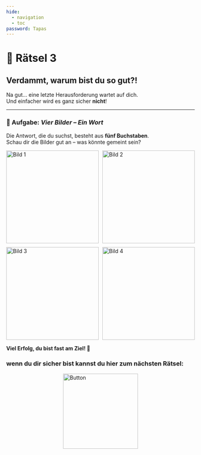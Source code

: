 ```yaml
---
hide:
  - navigation
  - toc
password: Tapas
---
```



# 🧩 Rätsel 3

## Verdammt, warum bist du so gut?!

Na gut… eine letzte Herausforderung wartet auf dich.  
Und einfacher wird es ganz sicher **nicht**!

---

### 🎯 Aufgabe: *Vier Bilder – Ein Wort*

Die Antwort, die du suchst, besteht aus **fünf Buchstaben**.  
Schau dir die Bilder gut an – was könnte gemeint sein?

<div style="display: grid; grid-template-columns: repeat(2, 1fr); gap: 10px;">
    <img src="https://GleichSieg.github.io/LeasGeschenk/img/Typisch-kölsch_Der-Bierdeckel-auf-dem-Kölschglas.jpg" 
         alt="Bild 1" style="width: 100%; aspect-ratio: 1 / 1; object-fit: cover;">
    <img src="https://GleichSieg.github.io/LeasGeschenk/img/istockphoto-1250060602-612x612.jpg" 
         alt="Bild 2" style="width: 100%; aspect-ratio: 1 / 1; object-fit: cover;">
    <img src="https://GleichSieg.github.io/LeasGeschenk/img/olivenbaum-m017005_w_2.jpg" 
         alt="Bild 3" style="width: 100%; aspect-ratio: 1 / 1; object-fit: cover;">
    <img src="https://GleichSieg.github.io/LeasGeschenk/img/paint-boxes-1189945_1280.jpg" 
         alt="Bild 4" style="width: 100%; aspect-ratio: 1 / 1; object-fit: cover;">
</div>
</div>

**Viel Erfolg, du bist fast am Ziel! 🚀**
### **wenn du dir sicher bist kannst du hier zum nächsten Rätsel:**  
<a href="https://GleichSieg.github.io/LeasGeschenk/Rätsel4" target="_blank">
    <img src="https://GleichSieg.github.io/LeasGeschenk/img/Schlaubi.jpg" alt="Button" width="200" style="display: block; margin: 0 auto;">
</a>
